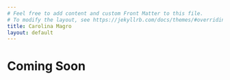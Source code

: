 ```yaml
---
# Feel free to add content and custom Front Matter to this file.
# To modify the layout, see https://jekyllrb.com/docs/themes/#overriding-theme-defaults
title: Carolina Magro
layout: default
---
```


# Coming Soon